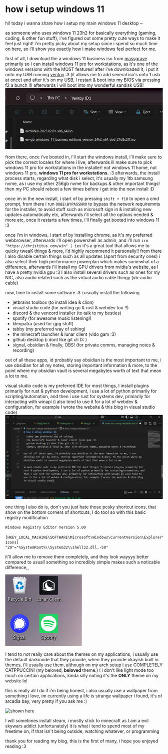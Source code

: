 # how i setup windows 11

hi! today i wanna share how i setup my main windows 11 desktop ~

as someone who uses windows 11 23h2 for basically everything (gaming, coding, & other fun stuff), i've figured out some pretty cute ways to make it feel just right! i'm pretty picky about my setup since i spend so much time on here, so i'll show you exactly how i make windows feel perfect for me.

first of all, I download the a windows 11 business iso from [massgrave](https://massgrave.dev/windows_11_links) primarily so I can install windows 11 pro for workstations, as it's one of the windows versions with the MOST features!
after i've downloaded it, i put it onto my USB running [ventoy](https://www.ventoy.net/) :3 (it allows me to add several iso's onto 1 usb at once) and after it's on my USB, I restart & boot into my BIOS via pressing f2 a bunch !!! afterwards i will boot into my wonderful sandisk USB! ![shown here](/assets/blog/windows/ventoy.png)

from there, once i've booted in, i'll start the windows install, i'll make sure to pick the correct locales for where i live, afterwards ill make sure to pick windows 11 pro for workstations in the installer! not windows 11 home, not windows 11 pro, **windows 11 pro for workstations.** :3 afterwards, the install process starts, regarding what disk i select, it's usually my 1tb samsung nvme, as i use my other 256gb nvme for backups & other important things! then my PC should reboot a few times before i get into the new install :D

once im in the new install, i start of by pressing `shift + f10` to open a cmd prompt, from there i run `OOBE\BYPASSNRO` to bypass the network requiremnts for the installer, to avoid stuff such as microsoft sign in & installing new updates automatically etc, afterwards i'll select all the options needed & more etc, once it restarts a few times, i'll finally get booted into windows 11 :3

once i'm in windows, i start of by installing chrome, as it's my preferred webbrowser, afterwards i'll open powershell as admin, and i'll run `irm "https://christitus.com/win" | iex` it's a great tool that allows me to quicky tweaK things & more, i'd highly recommend it personally!! from there I also disable certain things such as all updates (apart from security ones) i also select their high performance powerplan which makes somewhat of a difference, afterwards i'll install my GPU drivers from nvidia's website, as I have a pretty nvidia gpu :3 I also install several drivers such as ones for my NIC, also audio related such as the virtual audio cable thingy (vb-audio cable)

now, time to install some software :3 i usually install the following

- jetbrains toolbox (to install idea & clion)
- visual studio code (for writing go & rust & webdev too !!)
- discord & the vencord installer (to talk to my besties)
- spotify (for awesome music listening!)
- kleopatra (used for gpg stuff)
- tabby (my preferred way of sshing)
- the minecraft launcher & lunar client (vido gam :3)
- github desktop (i dont like git cli D: )
- signal, obsidian & finally, OBS! (for private comms, managing notes & recording)

out of all these apps, id probably say obsidian is the most important to me, i use obsidian for all my notes, storing important information & more, to the point where my obsidian vault is several megabytes worth of text that mean a lot to me.

visual studio code is my preferred IDE for most things, I install plugins primarily for rust & python development, i use a lot of python primarily for scripting/automation, and then i use rust for systems dev, primarily for interacting with winapi (i also tend to use it for a lot of webdev & configuration, for example I wrote the website & this blog in visual studio code) ![shown here](/assets/blog/windows/vsc.png)

one thing I also do is, don't you just hate those pesky shortcut icons, that show on the bottom corners of shortcuts, I do too! so with this basic registry modification

```
Windows Registry Editor Version 5.00

[HKEY_LOCAL_MACHINE\SOFTWARE\Microsoft\Windows\CurrentVersion\Explorer\Shell Icons]
"29"="%SystemRoot%\\System32\\shell32.dll,-50"
```

it'll allow me to remove them completely, and they look wayyyy better compared to usual! something so incredibly simple makes such a noticable difference,,

![shown here](/assets/blog/windows/icons.png)

I tend to not really care about the themes on my applications, i usually use the default darkmode that they provide, when they provide okayish built in themes, i'll usually use them, although on my arch setup i use COMPLETELY CATPPUCCIN! (my beloved, **beloved** theme.) I i don't like light mode too much on certain applications, kinda silly noting it's the **ONLY** theme on my website lol

this is really all I do if i'm being honest, i also usually use a wallpaper from something i love, im currently using a life is strange wallpaper i found, it's of arcadia bay, very pretty if you ask me :)

![shown here](/assets/blog/windows/desktop.png)

I will sometimes install steam, i mostly stick to minecraft as I am a evil skywars addict (unfortunately) it is what i tend to spend most of my freetime on, if that isn't being outside, watching whatever, or programming

thank you for reading my blog, this is the first of many, i hope you enjoyed reading :3